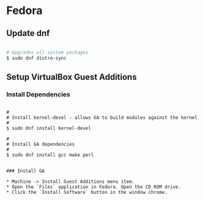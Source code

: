 # Fedora

## Update dnf

```bash

# Upgrades all system packages
$ sudo dnf distro-sync
```

## Setup VirtualBox Guest Additions

### Install Dependencies

```shell

#
# Install kernel-devel - allows GA to build modules against the kernel
#
$ sudo dnf install kernel-devel

#
# Install GA dependencies
#
$ sudo dnf install gcc make perl


### Install GA

* Machine -> Install Guest Additions menu item.
* Open the `Files` application in Fedora. Open the CD ROM drive.
* Click the `Install Software` button in the window chrome.
